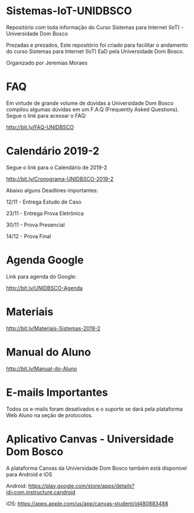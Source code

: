 # Sistemas-IoT-UNIDBSCO
Repositório com toda informação do Curso Sistemas para Internet (IoT) - Universidade Dom Bosco

Prezadas e prezados,
Este repositório foi criado para facilitar o andamento do curso Sistemas para Internet (IoT) EaD pela Universidade Dom Bosco.

Organizado por Jeremias Moraes

# FAQ
Em virtude de grande volume de dúvidas a Universidade Dom Bosco compilou algumas dúvidas em um F.A.Q (Frequently Asked Questions).
Segue o link para acessar o FAQ:

http://bit.ly/FAQ-UNIDBSCO


# Calendário 2019-2
Segue o link para o Calendário de 2019-2

http://bit.ly/Cronograma-UNIDBSCO-2019-2

Abaixo alguns Deadlines importantes:

12/11 - Entrega Estudo de Caso

23/11 - Entrega Prova Eletrônica

30/11 - Prova Presencial

14/12 - Prova Final

# Agenda Google
Link para agenda do Google:

http://bit.ly/UNIDBSCO-Agenda

# Materiais

http://bit.ly/Materiais-Sistemas-2019-2

# Manual do Aluno

http://bit.ly/Manual-do-Aluno

# E-mails Importantes

Todos os e-mails foram desativados e o suporte se dará pela plataforma Web Aluno na seção de protocolos.

# Aplicativo Canvas - Universidade Dom Bosco

A plataforma Canvas da Universidade Dom Bosco também está disponível para Android e iOS

Android: https://play.google.com/store/apps/details?id=com.instructure.candroid

iOS: https://apps.apple.com/us/app/canvas-student/id480883488
 
 

